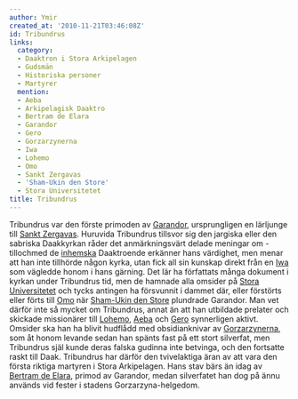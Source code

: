 ```yaml
---
author: Ymir
created_at: '2010-11-21T03:46:08Z'
id: Tribundrus
links:
  category:
  - Daaktron i Stora Arkipelagen
  - Gudsmän
  - Historiska personer
  - Martyrer
  mention:
  - Aeba
  - Arkipelagisk Daaktro
  - Bertram de Elara
  - Garandor
  - Gero
  - Gorzarzynerna
  - Iwa
  - Lohemo
  - Omo
  - Sankt Zergavas
  - 'Sham-Ukin den Store'
  - Stora Universitetet
title: Tribundrus
---
```


Tribundrus var den förste primoden av [Garandor], ursprungligen en lärljunge till [Sankt Zergavas].
Huruvida Tribundrus tillsvor sig den jargiska eller den sabriska Daakkyrkan råder det
anmärkningsvärt delade meningar om - tillochmed de [inhemska] Daaktroende erkänner hans värdighet,
men menar att han inte tillhörde någon kyrka, utan fick all sin kunskap direkt från en [Iwa] som
vägledde honom i hans gärning. Det lär ha författats många dokument i kyrkan under Tribundrus tid,
men de hamnade alla omsider på [Stora Universitetet] och tycks antingen ha försvunnit i dammet där,
eller förstörts eller förts till [Omo] när [Sham-Ukin den Store] plundrade Garandor. Man vet därför
inte så mycket om Tribundrus, annat än att han utbildade prelater och skickade missionärer till
[Lohemo], [Aeba] och [Gero] synnerligen aktivt. Omsider ska han ha blivit hudflådd med
obsidianknivar av [Gorzarzynerna], som åt honom levande sedan han spänts fast på ett stort
silverfat, men Tribundrus själ kunde deras falska gudinna inte betvinga, och den fortsatte raskt
till Daak. Tribundrus har därför den tvivelaktiga äran av att vara den första riktiga martyren i
Stora Arkipelagen. Hans stav bärs än idag av [Bertram de Elara], primod av Garandor, medan
silverfatet han dog på ännu används vid fester i stadens Gorzarzyna-helgedom.

  [Garandor]: Garandor
  [Sankt Zergavas]: Sankt_Zergavas
  [inhemska]: Arkipelagisk_Daaktro
  [Iwa]: Iwa
  [Stora Universitetet]: Stora_Universitetet
  [Omo]: Omo
  [Sham-Ukin den Store]: Sham-Ukin_den_Store
  [Lohemo]: Lohemo
  [Aeba]: Aeba
  [Gero]: Gero
  [Gorzarzynerna]: Gorzarzynerna
  [Bertram de Elara]: Bertram_de_Elara